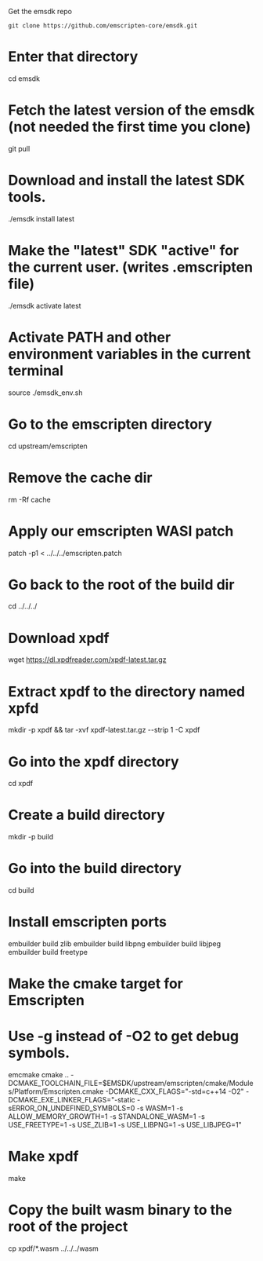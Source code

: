 Get the emsdk repo

`git clone https://github.com/emscripten-core/emsdk.git`

# Enter that directory
cd emsdk

# Fetch the latest version of the emsdk (not needed the first time you clone)
git pull

# Download and install the latest SDK tools.
./emsdk install latest

# Make the "latest" SDK "active" for the current user. (writes .emscripten file)
./emsdk activate latest

# Activate PATH and other environment variables in the current terminal
source ./emsdk_env.sh

# Go to the emscripten directory
cd upstream/emscripten

# Remove the cache dir
rm -Rf cache

# Apply our emscripten WASI patch
patch -p1 < ../../../emscripten.patch

# Go back to the root of the build dir
cd ../../../

# Download xpdf
wget https://dl.xpdfreader.com/xpdf-latest.tar.gz

# Extract xpdf to the directory named xpfd
mkdir -p xpdf && tar -xvf xpdf-latest.tar.gz --strip 1 -C xpdf

# Go into the xpdf directory
cd xpdf

# Create a build directory
mkdir -p build

# Go into the build directory
cd build

# Install emscripten ports
embuilder build zlib
embuilder build libpng
embuilder build libjpeg
embuilder build freetype

# Make the cmake target for Emscripten
# Use -g instead of -O2 to get debug symbols.
emcmake cmake .. -DCMAKE_TOOLCHAIN_FILE=$EMSDK/upstream/emscripten/cmake/Modules/Platform/Emscripten.cmake -DCMAKE_CXX_FLAGS="-std=c++14 -O2" -DCMAKE_EXE_LINKER_FLAGS="-static -sERROR_ON_UNDEFINED_SYMBOLS=0 -s WASM=1 -s ALLOW_MEMORY_GROWTH=1 -s STANDALONE_WASM=1 -s USE_FREETYPE=1 -s USE_ZLIB=1 -s USE_LIBPNG=1 -s USE_LIBJPEG=1"

# Make xpdf
make

# Copy the built wasm binary to the root of the project
cp xpdf/*.wasm ../../../wasm


